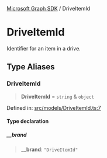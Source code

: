[Microsoft Graph SDK](README.md) / DriveItemId

# DriveItemId

Identifier for an item in a drive.

## Type Aliases

### DriveItemId

> **DriveItemId** = `string` & `object`

Defined in: [src/models/DriveItemId.ts:7](https://github.com/Future-Secure-AI/microsoft-graph/blob/main/src/models/DriveItemId.ts#L7)

#### Type declaration

##### \_\_brand

> **\_\_brand**: `"DriveItemId"`
